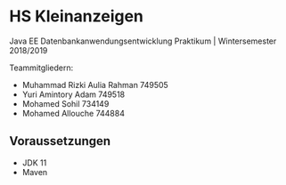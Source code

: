 # HS Kleinanzeigen
Java EE Datenbankanwendungsentwicklung Praktikum | Wintersemester 2018/2019

Teammitgliedern:
* Muhammad Rizki Aulia Rahman 749505
* Yuri Amintory Adam 749518
* Mohamed Sohil 734149
* Mohamed Allouche 744884

## Voraussetzungen
* JDK 11
* Maven